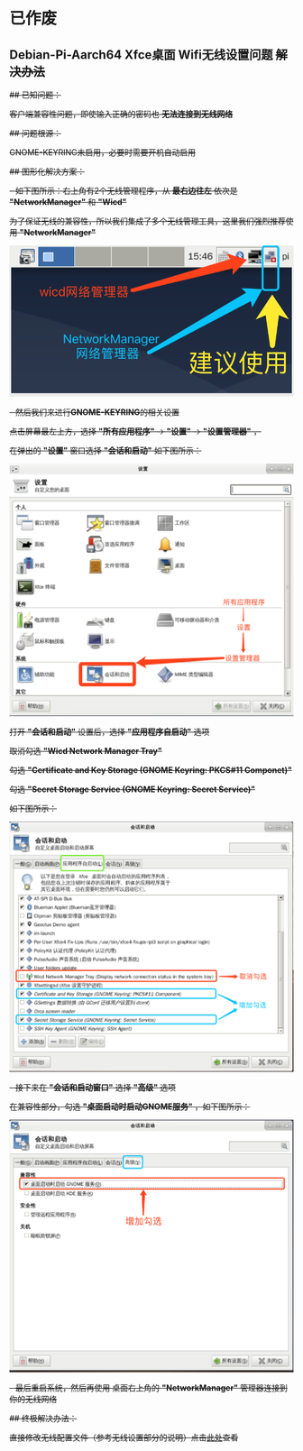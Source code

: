 # 已作废

## Debian-Pi-Aarch64 Xfce桌面  Wifi无线设置问题 ~~解决办法~~ 

~~## 已知问题：~~

~~客户端兼容性问题，即使输入正确的密码也 **无法连接到无线网络**~~

~~## 问题根源：~~

~~GNOME-KEYRING未启用，必要时需要开机自动启用~~

~~## 图形化解决方案：~~

~~- 如下图所示：右上角有2个无线管理程序，从 **最右边往左** 依次是 **"NetworkManager"** 和 **"Wicd"**~~

~~为了保证无线的兼容性，所以我们集成了多个无线管理工具，这里我们强烈推荐使用 **"NetworkManager"**~~

~~![wifi0](../images/wifi-key/wifi-key0.png)~~

~~- 然后我们来进行**GNOME-KEYRING**的相关设置~~

~~点击屏幕最左上方，选择 **"所有应用程序"** -> **"设置"** -> **"设置管理器"** ，~~

~~在弹出的 **"设置"** 窗口选择 **"会话和启动"** 如下图所示：~~

~~![wifi1](../images/wifi-key/wifi-key1.png)~~

~~打开 **"会话和启动"** 设置后，选择 **"应用程序自启动"** 选项~~

~~取消勾选 **"Wicd Network Manager Tray"**~~

~~勾选 **"Certificate and Key Storage (GNOME Keyring: PKCS#11 Componet)"**~~

~~勾选 **"Secret Storage Service (GNOME Keyring: Secret Service)"**~~

~~如下图所示：~~

~~![wifi2](../images/wifi-key/wifi-key2.png)~~

~~- 接下来在 **"会话和启动窗口"** 选择 **"高级"** 选项~~

~~在兼容性部分，勾选 **"桌面启动时启动GNOME服务"** ，如下图所示：~~

~~![wifi3](../images/wifi-key/wifi-key3.png)~~

~~- 最后重启系统，然后再使用 桌面右上角的 **"NetworkManager"** 管理器连接到你的无线网络~~


~~## 终极解决办法：~~

~~直接修改无线配置文件（参考无线设置部分的说明）点击[此处](../README.md#%E7%BD%91%E7%BB%9C%E9%A2%84%E9%85%8D%E7%BD%AE)查看~~
